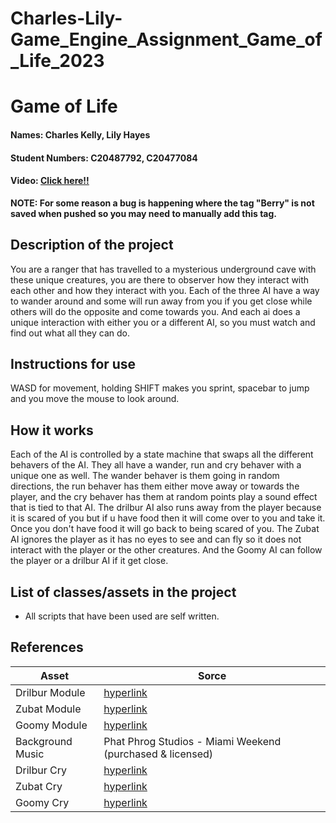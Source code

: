# Charles-Lily-Game_Engine_Assignment_Game_of_Life_2023

# Game of Life

#### Names: Charles Kelly, Lily Hayes

#### Student Numbers: C20487792, C20477084

#### Video: [Click here!!](https://youtu.be/R5wNIDlfDRY)

**NOTE: For some reason a bug is happening where the tag "Berry" is not saved when pushed so you may need to manually  add this tag.**

## Description of the project
You are a ranger that has travelled to a mysterious underground cave with these unique creatures, you are there  to observer how they interact with each other and how they interact with you. Each of the three AI have a way to wander around and some will run away from you if you get close while others will do the opposite and come towards you. And each ai does a unique interaction with either you or a different AI, so you must watch and find out what all they can do.

## Instructions for use
WASD for movement, holding SHIFT makes you sprint, spacebar to jump and you move the mouse to look around.

## How it works
Each of the AI is controlled by a state machine that swaps all the different behavers of the AI. They all have a wander, run and cry behaver with a unique one as well. The wander behaver is them going in random directions, the run behaver has them either move away or towards the player, and the cry behaver has them at random points play a sound effect that is tied to that AI. The drilbur AI also runs away from the player because it is scared of you but if u have food then it will come over to you and take it. Once you don't have food it will go back to being scared of you. The Zubat AI ignores the player as it has no eyes to see and can fly so it does not interact with the player or the other creatures. And the Goomy AI can follow the player or a drilbur AI if it get close.

## List of classes/assets in the project
+	All scripts that have been used are self written.

## References
| Asset| Sorce |
|-----------|-----------|
| Drilbur Module | [hyperlink](https://www.models-resource.com/3ds/pokemonsupermysterydungeon/model/43001/) |
| Zubat Module | 	[hyperlink](https://www.models-resource.com/3ds/pokemonxy/model/8668/) | 
| Goomy Module | 	[hyperlink](https://www.models-resource.com/nintendo_switch/pokemonscarletviolet/model/58979/) | 
| Background Music | Phat Phrog Studios - Miami Weekend (purchased & licensed)| 
| Drilbur Cry | [hyperlink](https://play.pokemonshowdown.com/audio/cries/)| 
| Zubat Cry | [hyperlink](https://play.pokemonshowdown.com/audio/cries/)| 
| Goomy Cry | [hyperlink](https://play.pokemonshowdown.com/audio/cries/)| 

